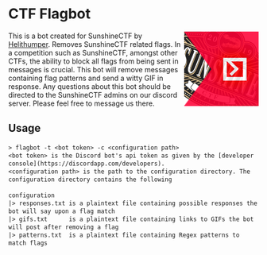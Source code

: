 # CTF Flagbot

<img height="150" align="right" src="images/flagbot.png">

This is a bot created for SunshineCTF by [Helithumper](https://github.com/helithumper). Removes SunshineCTF related flags. In a competition such as SunshineCTF, amongst other CTFs, the ability to block all flags from being sent in messages is crucial. This bot will remove messages containing flag patterns and send a witty GIF in response. Any questions about this bot should be directed to the SunshineCTF admins on our discord server. Please feel free to message us there.

## Usage

```plaintext
> flagbot -t <bot token> -c <configuration path>
<bot token> is the Discord bot's api token as given by the [developer console](https://discordapp.com/developers).
<configuration path> is the path to the configuration directory. The configuration directory contains the following

configuration
|> responses.txt is a plaintext file containing possible responses the bot will say upon a flag match
|> gifs.txt      is a plaintext file containing links to GIFs the bot will post after removing a flag
|> patterns.txt  is a plaintext file containing Regex patterns to match flags
```
